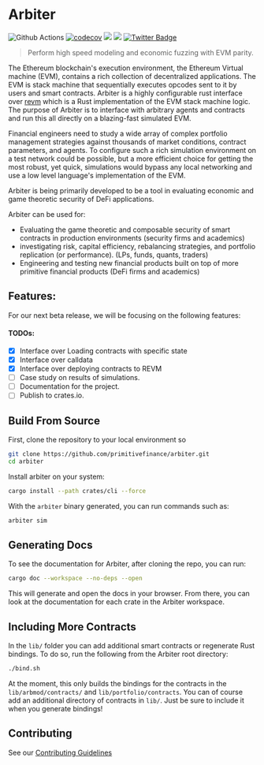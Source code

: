 # Arbiter

![Github Actions](https://github.com/primitivefinance/arbiter/workflows/Rust/badge.svg)
[![codecov](https://codecov.io/gh/funkycadet/arbiter/branch/main/graph/badge.svg?token=UQ1SE0D9IN)](https://codecov.io/gh/funkycadet/arbiter)
![](https://visitor-badge.laobi.icu/badge?page_id=arbiter)
[![](https://dcbadge.vercel.app/api/server/primitive?style=flat)](https://discord.gg/primitive)
[![Twitter Badge](https://badgen.net/badge/icon/twitter?icon=twitter&label)](https://twitter.com/primitivefi)

> Perform high speed modeling and economic fuzzing with EVM parity.

The Ethereum blockchain's execution environment, the Ethereum Virtual machine (EVM), contains a rich collection of decentralized applications. The EVM is stack machine that sequentially executes opcodes sent to it by users and smart contracts. Arbiter is a highly configurable rust interface over [revm](https://github.com/bluealloy/revm) which is a Rust implementation of the EVM stack machine logic. The purpose of Arbiter is to interface with arbitrary agents and contracts and run this all directly on a blazing-fast simulated EVM.

Financial engineers need to study a wide array of complex portfolio management strategies against thousands of market conditions, contract parameters, and agents. To configure such a rich simulation environment on a test network could be possible, but a more efficient choice for getting the most robust, yet quick, simulations would bypass any local networking and use a low level language's  implementation of the EVM.

Arbiter is being primarily developed to be a tool in evaluating economic and game theoretic security of DeFi applications.

Arbiter can be used for:
- Evaluating the game theoretic and composable security of smart contracts in production environments (security firms and academics)
- investigating risk, capital efficiency, rebalancing strategies, and portfolio replication (or performance). (LPs, funds, quants, traders)
- Engineering and testing new financial products built on top of more primitive financial products (DeFi firms and academics)

## Features:

For our next beta release, we will be focusing on the following features:

#### TODOs:

- [x] Interface over Loading contracts with specific state
- [x] Interface over calldata
- [x] Interface over deploying contracts to REVM
- [ ] Case study on results of simulations.
- [ ] Documentation for the project.
- [ ] Publish to crates.io.

## Build From Source

First, clone the repository to your local environment so

```bash
git clone https://github.com/primitivefinance/arbiter.git
cd arbiter
```

Install arbiter on your system:

```bash
cargo install --path crates/cli --force
```

With the `arbiter` binary generated, you can run commands such as:
```bash
arbiter sim
```

## Generating Docs
To see the documentation for Arbiter, after cloning the repo, you can run:
```bash
cargo doc --workspace --no-deps --open
```
This will generate and open the docs in your browser. From there, you can look at the documentation for each crate in the Arbiter workspace.

## Including More Contracts

In the `lib/` folder you can add additional smart contracts or regenerate Rust bindings. To do so, run the following from the Arbiter root directory:

```bash
./bind.sh
```

At the moment, this only builds the bindings for the contracts in the `lib/arbmod/contracts/` and `lib/portfolio/contracts`. You can of course add an additional directory of contracts in `lib/`. Just be sure to include it when you generate bindings!

## Contributing

See our [Contributing Guidelines](https://github.com/primitivefinance/arbiter/blob/main/.github/CONTRIBUTING.md)
